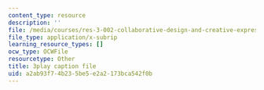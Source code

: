 ```yaml
---
content_type: resource
description: ''
file: /media/courses/res-3-002-collaborative-design-and-creative-expression-with-arduino-microcontrollers-january-iap-2017/a2ab93f74b235be5e2a2173bca542f0b_XmpKWntLzPQ.srt
file_type: application/x-subrip
learning_resource_types: []
ocw_type: OCWFile
resourcetype: Other
title: 3play caption file
uid: a2ab93f7-4b23-5be5-e2a2-173bca542f0b
---
```

